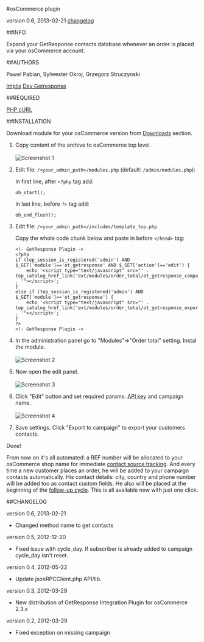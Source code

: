 #osCommerce plugin

version 0.6, 2013-02-21 [changelog](#changelog)

##INFO

Expand your GetResponse contacts database whenever an order is placed via your osCommerce account.

##AUTHORS

Pawel Pabian, Sylwester Okroj, Grzegorz Struczynski

[Implix](http://implix.com)
[Dev Getresponse](http://dev.getresponse.com)

##REQUIRED

[PHP cURL](http://php.net/manual/en/book.curl.php)

##INSTALLATION

Download module for your osCommerce version from [Downloads](https://github.com/GetResponse/DevZone/downloads) section.

1.  Copy content of the archive to osCommerce top level. <br/><br/>
	![Screenshot 1](https://github.com/GetResponse/DevZone/raw/master/Plugins/osCommerce/oscommerce_01.gif)
2.  Edit file: ```/<your_admin_path>/modules.php``` (default: ```/admin/modules.php```):

	In first line, after ```<?php``` tag add:

        ob_start();


	In last line, before ```?>``` tag add:

        ob_end_flush();



3.	Edit file: ```/<your_admin_path>/includes/template_top.php```

	Copy the whole code chunk below and paste in before ```</head>``` tag:

        <!- GetResponse Plugin ->
        <?php
        if (tep_session_is_registered('admin') AND $_GET['module']=='ot_getresponse' AND $_GET['action']=='edit') {
		    echo '<script type="text/javascript" src="' . tep_catalog_href_link('ext/modules/order_total/ot_getresponse_campaign.js') . '"></script>';
        }
        else if (tep_session_is_registered('admin') AND $_GET['module']=='ot_getresponse') {
            echo '<script type="text/javascript" src="' . 	tep_catalog_href_link('ext/modules/order_total/ot_getresponse_export.js') . '"></script>';
        }
        ?>
        <!- GetResponse Plugin ->

4.	In the administration panel go to "Modules"=>"Order total" setting. Instal the module. <br/><br/>![Screenshot 2](https://github.com/GetResponse/DevZone/raw/master/Plugins/osCommerce/oscommerce_02.gif)
5.	Now open the edit panel. <br/><br/>
	![Screenshot 3](https://github.com/GetResponse/DevZone/raw/master/Plugins/osCommerce/oscommerce_03.gif)
6.	Click "Edit" button and set required params: [API key](https//app.getresponse.com/my_api_key.html) and campaign name. <br/><br/>
	![Screenshot 4](https://github.com/GetResponse/DevZone/raw/master/Plugins/osCommerce/oscommerce_04.gif)
7.	Save settings. Click "Export to campaign" to export your customers contacts.

Done!

From now on it's all automated: a REF number will be allocated to your osCommerce shop name for immediate [contact source tracking](http://www.getresponse.com/features/email-analytics.html). And every time a new customer places an order, he will be added to your campaign contacts automatically. His contact details: city, country and phone number will be added too as contact custom fields. He also will be placed at the beginning of the [follow-up cycle](http://www.getresponse.com/features/unlimited-follow-ups.html).
This is all available now with just one click.

##CHANGELOG<a name="changelog">

version 0.6, 2013-02-21

* Changed method name to get contacts

version 0.5, 2012-12-20

* Fixed issue with cycle_day. If subscriber is already added to campaign cycle_day isn't reset.

version 0.4, 2012-05-22

* Update jsonRPCClient.php API/lib.

version 0.3, 2012-03-29

* New distribution of GetResponse Integration Plugin for osCommerce 2.3.x

version 0.2, 2012-03-29

* Fixed exception on missing campaign

